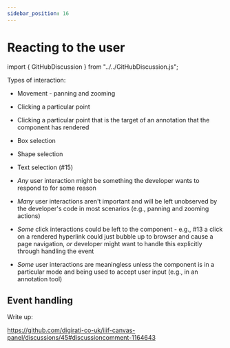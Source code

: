 ```yaml
---
sidebar_position: 16
---
```


# Reacting to the user
<!-- TODO: GH-110 -->

import { GitHubDiscussion } from "../../GitHubDiscussion.js";


Types of interaction:

 - Movement - panning and zooming
 - Clicking a particular point
 - Clicking a particular point that is the target of an annotation that the component has rendered
 - Box selection
 - Shape selection
 - Text selection (#15)

 - _Any_ user interaction might be something the developer wants to respond to for some reason
 - _Many_ user interactions aren't important and will be left unobserved by the developer's code in most scenarios (e.g., panning and zooming actions)
 - _Some_ click interactions could be left to the component - e.g., #13 a click on a rendered hyperlink could just bubble up to browser and cause a page navigation, _or_ developer might want to handle this explicitly through handling the event
 - _Some_ user interactions are meaningless unless the component is in a particular mode and being used to accept user input (e.g., in an annotation tool)


## Event handling

Write up:

https://github.com/digirati-co-uk/iiif-canvas-panel/discussions/45#discussioncomment-1164643


<GitHubDiscussion ghid="16" />